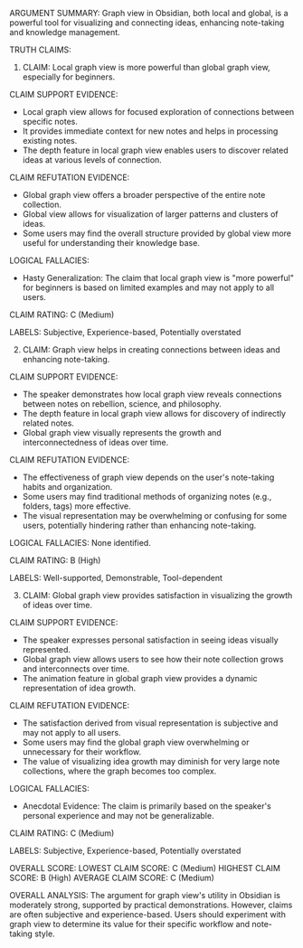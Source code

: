 ARGUMENT SUMMARY:
Graph view in Obsidian, both local and global, is a powerful tool for visualizing and connecting ideas, enhancing note-taking and knowledge management.

TRUTH CLAIMS:

1. CLAIM: Local graph view is more powerful than global graph view, especially for beginners.

CLAIM SUPPORT EVIDENCE:
- Local graph view allows for focused exploration of connections between specific notes.
- It provides immediate context for new notes and helps in processing existing notes.
- The depth feature in local graph view enables users to discover related ideas at various levels of connection.

CLAIM REFUTATION EVIDENCE:
- Global graph view offers a broader perspective of the entire note collection.
- Global view allows for visualization of larger patterns and clusters of ideas.
- Some users may find the overall structure provided by global view more useful for understanding their knowledge base.

LOGICAL FALLACIES:
- Hasty Generalization: The claim that local graph view is "more powerful" for beginners is based on limited examples and may not apply to all users.

CLAIM RATING: C (Medium)

LABELS: Subjective, Experience-based, Potentially overstated

2. CLAIM: Graph view helps in creating connections between ideas and enhancing note-taking.

CLAIM SUPPORT EVIDENCE:
- The speaker demonstrates how local graph view reveals connections between notes on rebellion, science, and philosophy.
- The depth feature in local graph view allows for discovery of indirectly related notes.
- Global graph view visually represents the growth and interconnectedness of ideas over time.

CLAIM REFUTATION EVIDENCE:
- The effectiveness of graph view depends on the user's note-taking habits and organization.
- Some users may find traditional methods of organizing notes (e.g., folders, tags) more effective.
- The visual representation may be overwhelming or confusing for some users, potentially hindering rather than enhancing note-taking.

LOGICAL FALLACIES:
None identified.

CLAIM RATING: B (High)

LABELS: Well-supported, Demonstrable, Tool-dependent

3. CLAIM: Global graph view provides satisfaction in visualizing the growth of ideas over time.

CLAIM SUPPORT EVIDENCE:
- The speaker expresses personal satisfaction in seeing ideas visually represented.
- Global graph view allows users to see how their note collection grows and interconnects over time.
- The animation feature in global graph view provides a dynamic representation of idea growth.

CLAIM REFUTATION EVIDENCE:
- The satisfaction derived from visual representation is subjective and may not apply to all users.
- Some users may find the global graph view overwhelming or unnecessary for their workflow.
- The value of visualizing idea growth may diminish for very large note collections, where the graph becomes too complex.

LOGICAL FALLACIES:
- Anecdotal Evidence: The claim is primarily based on the speaker's personal experience and may not be generalizable.

CLAIM RATING: C (Medium)

LABELS: Subjective, Experience-based, Potentially overstated

OVERALL SCORE:
LOWEST CLAIM SCORE: C (Medium)
HIGHEST CLAIM SCORE: B (High)
AVERAGE CLAIM SCORE: C (Medium)

OVERALL ANALYSIS:
The argument for graph view's utility in Obsidian is moderately strong, supported by practical demonstrations. However, claims are often subjective and experience-based. Users should experiment with graph view to determine its value for their specific workflow and note-taking style.

